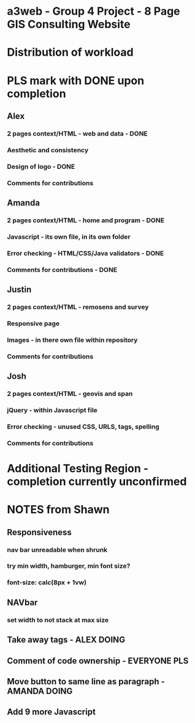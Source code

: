 # a3web - Group 4 Project - 8 Page GIS Consulting Website

# Distribution of workload
# PLS mark with DONE upon completion 

## Alex
### 2 pages context/HTML - web and data - DONE
### Aesthetic and consistency
### Design of logo - DONE
### Comments for contributions

## Amanda
### 2 pages context/HTML - home and program - DONE 
### Javascript - its own file, in its own folder 
### Error checking - HTML/CSS/Java validators - DONE
### Comments for contributions - DONE

## Justin
### 2 pages context/HTML - remosens and survey
### Responsive page
### Images - in there own file within repository
### Comments for contributions

## Josh
### 2 pages context/HTML - geovis and span
### jQuery - within Javascript file
### Error checking - unused CSS, URLS, tags, spelling
### Comments for contributions

# Additional Testing Region - completion currently unconfirmed

# NOTES from Shawn
## Responsiveness
### nav bar unreadable when shrunk
### try min width, hamburger, min font size? 
### font-size: calc(8px + 1vw)
## NAVbar 
### set width to not stack at max size 
## Take away <b> tags - ALEX DOING
## Comment of code ownership - EVERYONE PLS
## Move button to same line as paragraph - AMANDA DOING
## Add 9 more Javascript 
